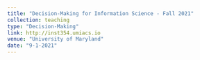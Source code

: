 ```yaml
---
title: "Decision-Making for Information Science - Fall 2021"
collection: teaching
type: "Decision-Making"
link: http://inst354.umiacs.io
venue: "University of Maryland"
date: "9-1-2021"
---
```

